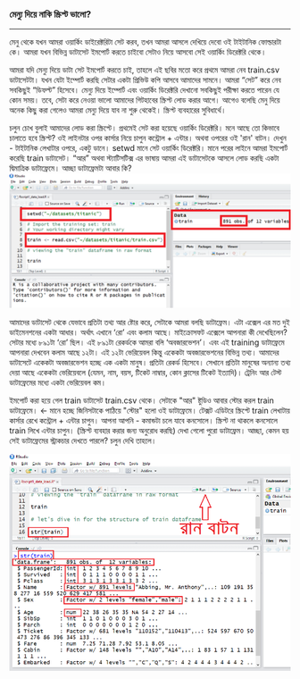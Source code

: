 ### মেন্যু দিয়ে নাকি স্ক্রিপ্ট ভালো?

---

মেনু থেকে যখন আমরা ওয়ার্কিং ডাইরেক্টরিটা সেট করব, তখন আমরা আসলে দেখিয়ে দেবো ওই টাইটানিক ফোল্ডারটা কে। আমরা যখন বিভিন্ন ডাটাসেট ইমপোর্ট করতে চাইবো সেটাও নিয়ে আসবো সেই ওয়ার্কিং ডিরেক্টরি থেকে।

আমরা যদি মেন্যু দিয়ে ডাটা সেট ইমপোর্ট করতে চাই, তাহলে এই ছবির মতো করে প্রথমে আমরা নেব train.csv ডাটাসেটটা। যখন যেটা ইম্পোর্ট করছি সেটার একটা প্রিভিউ কপি আসবে আমাদের সামনে। আমরা “সেট” করে নেব সবকিছুই “ডিফল্ট” হিসেবে। মেন্যু দিয়ে ইম্পোর্ট এবং ওয়ার্কিং ডিরেক্টরি দেখানো সবকিছুই পরীক্ষা করতে পারেন যে কোন সময়। তবে, সেটা করে নেওয়া ভালো আমাদের গিটহাবের স্ক্রিপ্ট লোড করার আগে। আগেও বলেছি মেনু দিয়ে অনেক কিছু করা গেলেও আমরা মেন্যু দিয়ে যাব না শুরু থেকেই। স্ক্রিপ্ট ব্যবহারের সুবিধার্থে।

চলুন চোখ বুলাই আমাদের লোড করা স্ক্রিপ্টে। প্রথমেই সেট করা হয়েছে ওয়ার্কিং ডিরেক্টরি। মনে আছে তো কিভাবে চালাতে হবে স্ক্রিপ্ট? ওই লাইনটার ওপর কার্সার নিয়ে চাপুন কন্ট্রোল + এন্টার। অথবা ওপরের ওই 'রান' বাটন। দেখুন - টাইটানিক লেখাটার ওপরে, একটু ডানে। setwd মানে সেট ওয়ার্কিং ডিরেক্টরি। মানে পরের লাইনে আমরা ইমপোর্ট করেছি train ডাটাসেট। “আর” অথবা স্ট্যাটিসটিক্স এর ভাষায় আমরা এই ডাটাসেটকে আসলে লোড করছি একটা দ্বিমাত্রিক ডাটাফ্রেমে। আচ্ছা ডাটাফ্রেমটা আবার কি?   
![](/assets/script.png)

আমাদের ডাটাসেট থেকে যেভাবে প্রতিটা তথ্য আর ষ্টোর করে, সেটাকে আমরা বলছি ডাটাফ্রেম। এটা এক্সেল এর মত দুই ডাইমেনশনের একটা আধার। অর্থাৎ এখানে ‘রো’ এবং কলাম আছে। মাইক্রোসফট এক্সেলে আপনারা কী দেখেছিলেন? সেটার মধ্যে ৮৯১টা ‘রো’ ছিল। এই ৮৯১টা রেকর্ডকে আমরা বলি ‘অবজারভেশন’। এবং এই training ডাটাফ্রেমে আপনারা দেখবেন কলাম আছে ১২টা। এই ১২টা ভেরিয়েবল কিন্তু একেকটা অবজারভেশনের বিভিন্ন তথ্য। আমাদের ডাটাসেটে একেকটা অবজারভেশন হচ্ছে এক একটা মানুষ। প্রতিটা রেকর্ড হিসেবে। সেখানে প্রতিটা মানুষের অন্যান্য তথ্য দেয়া আছে একেকটা ভেরিয়েবলে \(যেমন, নাম, বয়স, টিকেট নাম্বার, কোন ক্লাসের টিকেট ইত্যাদি\)। ট্রেনিং আর টেস্ট ডাটাফ্রেমের মধ্যে একটা ভেরিয়েবল কম।

ইমপোর্ট করা হয়ে গেল train ডাটাসেট train.csv থেকে। সেটাকে "আর" ষ্টুডিও আবার স্টোর করল train ডাটাফ্রেমে। &lt;-  মানে হচ্ছে জিনিসটাকে পাঠিয়ে "স্টোর" হলো ওই ডাটাফ্রেমে। টেক্সট এডিটরে স্ক্রিপ্টে train লেখাটায় কার্সার রেখে কন্ট্রোল + এন্টার চাপুন। আপনা আপনি - কমান্ডটা চলে যাবে কনসোলে। স্ক্রিপ্ট না থাকলে কনসোলে train লিখে এন্টার চাপুন। \(স্ক্রিপ্ট ব্যবহার করার জন্য অনুরোধ করছি\) দেখা গেলো পুরো ডাটাফ্রেম। আচ্ছা, কেমন হয় সেই ডাটাফ্রেমের স্ট্রাকচার দেখতে পারলে? চলুন দেখি তাহলে।

![](/assets/str.png)

